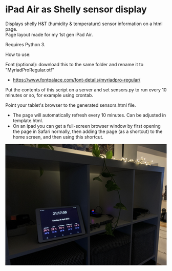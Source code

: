 # iPad Air as Shelly sensor display

Displays shelly H&T (humidity & temperature) sensor information on a html page.  
Page layout made for my 1st gen iPad Air.

Requires Python 3.

How to use:

Font (optional): download this to the same folder and rename it to "MyriadProRegular.otf"  
* https://www.fontpalace.com/font-details/myriadpro-regular/

Put the contents of this script on a server and set sensors.py to run every 10 minutes or so, for example using crontab.  

Point your tablet's browser to the generated sensors.html file.  
* The page will automatically refresh every 10 minutes. Can be adjusted in template.html.
* On an ipad you can get a full-screen browser window by first opening the page in Safari normally, then adding the page (as a shortcut) to the home screen, and then using this shortcut.

![photo](https://github.com/Byproduct/iPad-Air-as-Shelly-sensor-display/blob/main/sensors.jpg)
